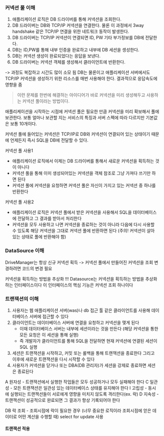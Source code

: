 ### 커넥션 풀 이해
1. 애플리케이션 로직은 DB 드라이버를 통해 커넥션을 조회한다.
2. DB 드라이버는 DB와 TCP/IP 커넥션을 연결한다. 물론 이 과정에서 3way handshake 같은 TCP/IP 연결을 위한 네트워크 동작이 발생한다.
3. DB 드라이버는 TCP/IP 커넥션이 연결되면 ID, PW 기타 부가정보를 DB에 전달한다.
4. DB는 ID,PW를 통해 내부 인증을 완료하고 내부에 DB 세션을 셍성한다.
5. DB는 커넥션 생성이 완료되었다는 응답을 보낸다.
6. DB 드라이버는 커넥션 객체를 생성해서 클라이언트에 반환한다. 

-> 과정도 복잡하고 시간도 많이 소모 됨
DB는 물론이고 애플리케이션 서버에서도 TCP/IP 커넥션을 생성하기 위한 리소스를 매번 사용해야 한다.
결과적으로 응답속도에 영향을 줌

> 이런 문제를 한번에 해결하는 아이디어가 바로 커넥션을 미리 생성해두고 사용하는 커넥션 풀이라는 방법이다.

애플리케이션을 시작하는 시점에 커넥션 풀은 필요한 만큼 커넥션을 미리 확보해서 풀에 보관한다.
보통 얼마나 보관할 지는 서비스의 특징과 서버 스펙에 따라 다르지만 기본값은 보통 10개이다.

커넥션 풀에 들어있는 커넥션은 TCP/IP로 DB와 커넥션이 연결되어 있는 상태이기 때문에 언제든지 즉시 SQL을 DB에 전달할 수 있다.

커넥션 풀 사용1
- 애플리케이션 로직에서 이제는 DB 드라이버를 통해서 새로운 커넥션을 획득하는 것이 아니다
- 커넥션 풀을 통해 이미 생성되어있는 커넥션을 객체 참조로 그냥 가져다 쓰기만 하면 된다
- 커넥션 풀에 커넥션을 요청하면 커넥션 풀은 자신이 가지고 있는 커넥션 중 하나를 반환한다

커넥션 풀 사용2
- 애플리케이션 로직은 커넥션 풀에서 받은 커넥션을 사용해서 SQL을 데이터베이스에 전달하고 그 결과를 받아서 처리한다
- 커넥션을 모두 사용하고 나면 커넥션을 종료하는 것이 아니라 다음에 다시 사용할 수 있도록 해당 커넥션을 그대로 커넥션 풀에 반환하면 된다
  (주의! 커넥션이 살아 있는 상태로 풀에 반환해야 함)

### DataSource 이해
DriveManager는 항상 신규 커넥션 획득 -> 커넥션 풀에서 만들어진 커넥션을 조회
변경하려면 코드의 변경 필요

커넥션을 획득하는 방법을 추상화 !!!
Datasource는 커넥션을 획득하는 방법을 추상화하는 인터페이스이다
이 인터페이스의 핵심 기능은 커넥션 조회 하나이다

### 트랜잭션의 이해
1. 사용자는 웹 애플리케이션 서버(was)나 db 접근 툴 같은 클라이언트를 사용해 데이터베이스 서버에 접근할 수 있다
2. 클라이언트는 데이터베이스 서버에 연결을 요청하고 커넥션을 맺게 된다
   - 이때 데이터베이스 서버는 내부에 세션이라는 것을 만든다 (해당 커넥션을 통한 모든 요청은 이 세션을 통해 실행)
   - 즉 개발자가 클라이언트를 통해 SQL을 전달하면 현재 커넥션에 연결된 세션이 SQL 실행
3. 세션은 트랜잭션을 시작하고, 커밋 또는 롤백을 통해 트랜잭션을 종료한다 그리고 이후에 새로운 트랜잭션을 다시 시작할 수 있다
4. 사용자가 커넥션을 닫거나 또는 DBA(DB 관리자)가 세션을 강제로 종료하면 세션은 종료된다

A 원자성 - 트랜잭션에서 실행한 작업들은 모두 성공하거나 모두 실패해야 한다
C 일관성 - 모든 트랜잭션은 일관성 있는 데이터베이스 상태를 유지해야 한다
I 고립성 - 동시에 실행되는 트랜잭션들이 서로에게 영향을 미치지 않도록 격리한다(ex. 락)
D 지속성 - 트랜잭션이 성공적으로 완료되면 그 결과가 항상 기록되어야 한다

DB 락
조회 - 조회시점에 락이 필요한 경우 (너무 중요한 로직이라 조회시점에 얻은 데이터로 어떤 계산을 수행할 때)
select for update 사용

#### 트랜잭션 적용